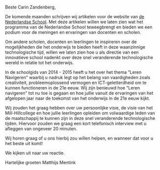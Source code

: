 Beste Carin Zandenberg,

De komende maanden schrijven wij artikelen voor de website van [de Nederlandse School](http://www.denederlandseschool.nl/). Met deze artikelen willen we laten zien wat het programma van de Nederlandse School teweegbrengt en bieden we een podium voor de meningen en ervaringen van docenten en scholen.

Om andere scholen, docenten en leerlingen te inspireren over de mogelijkheden die het onderwijs te bieden heeft in deze waanzinnige technologische tijd, willen we laten zien hoe u als directie van een innovatieve school nadenkt over deze snel veranderende technologische wereld in relatie tot het onderwijs.

In de schoolgids van 2014 - 2015 heeft u het over het thema "Leren Navigeren" waarbij u nadruk legt op het belang van vaardigheden zoals creativiteit, probleemoplossend vermogen en ICT-geletterdheid om te kunnen functioneren in de 21e eeuw. Wij zijn benieuwd hoe "Leren navigeren" tot nu toe is gegaan en hoe jullie vanuit de ervaringen van het afgelopen jaar naar de toekomst van het onderwijs in de 21e eeuw kijkt.

Wij zouden het graag hebben over uw persoonlijke visie, de visie van het Mill-Hillcollege en hoe jullie leerlingen opleiden om volwaardige leden van de maatschappij te kunnen zijn in deze snel veranderende technologische tijden. Hiervoor zouden we graag een kort telefonisch interview met u afleggen van ongeveer 20 minuten.

Wij horen graag of u ons hierbij zou willen helpen, en wanneer dat voor u het beste uit komt!

We kijken uit naar uw reactie.


Hartelijke groeten
Matthijs Mentink
